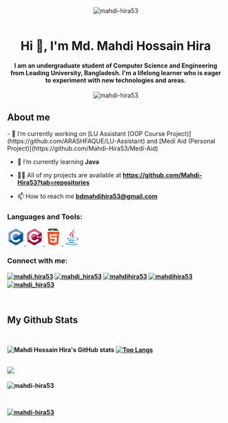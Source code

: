 <div align="center"><img src="https://cdn.pixabay.com/photo/2015/04/20/13/17/work-731198__340.jpges/banner.png" alt="mahdi-hira53"></div><br>
<h1 align="center">Hi 👋, I'm Md. Mahdi Hossain Hira</h1>
<h4 align="center">I am an undergraduate student of Computer Science and Engineering from Leading University, Bangladesh. I'm a lifelong learner who is eager to experiment with new technologies and areas.</h4>

<p align="center"> <img src="https://komarev.com/ghpvc/?username=mahdi-hira53&label=Profile%20views&color=0e75b6&style=flat" alt="mahdi-hira53" /> </p>

<h2><b>About me</b></h2>
- 🔭 I’m currently working on [LU Assistant (OOP Course Project)](https://github.com/ARASHFAQUE/LU-Assistant) and [Medi Aid (Personal Project)](https://github.com/Mahdi-Hira53/Medi-Aid)

- 🌱 I’m currently learning **Java**
- 👨‍💻 All of my projects are available at **https://github.com/Mahdi-Hira53?tab=repositories**

- 📫 How to reach me **bdmahdihira53@gmail.com**

<h3 align="left"><b>Languages and Tools:<b></h3>
<p align="left"> <a href="https://www.cprogramming.com/" target="_blank"> <img src="https://raw.githubusercontent.com/devicons/devicon/master/icons/c/c-original.svg" alt="c" width="40" height="40"/> </a> <a href="https://www.w3schools.com/cpp/" target="_blank"> <img src="https://raw.githubusercontent.com/devicons/devicon/master/icons/cplusplus/cplusplus-original.svg" alt="cplusplus" width="40" height="40"/> </a> <a href="https://www.w3.org/html/" target="_blank"> <img src="https://raw.githubusercontent.com/devicons/devicon/master/icons/html5/html5-original-wordmark.svg" alt="html5" width="40" height="40"/> </a> <a href="https://www.java.com" target="_blank"> <img src="https://raw.githubusercontent.com/devicons/devicon/master/icons/java/java-original.svg" alt="java" width="40" height="40"/> </a> </p>
  
<h3 align="left"><b>Connect with me:<b></h3>
<p align="left">
<a href="https://fb.com/mahdi.hira53" target="blank"><img align="center" src="https://raw.githubusercontent.com/rahuldkjain/github-profile-readme-generator/master/src/images/icons/Social/facebook.svg" alt="mahdi.hira53" height="30" width="40" /></a>
<a href="https://instagram.com/mahdi_hira53" target="blank"><img align="center" src="https://raw.githubusercontent.com/rahuldkjain/github-profile-readme-generator/master/src/images/icons/Social/instagram.svg" alt="mahdi_hira53" height="30" width="40" /></a>
<a href="https://www.codechef.com/users/mahdihira53" target="blank"><img align="center" src="https://cdn.jsdelivr.net/npm/simple-icons@3.1.0/icons/codechef.svg" alt="mahdihira53" height="30" width="40" /></a>
<a href="https://www.hackerrank.com/mahdihira53" target="blank"><img align="center" src="https://raw.githubusercontent.com/rahuldkjain/github-profile-readme-generator/master/src/images/icons/Social/hackerrank.svg" alt="mahdihira53" height="30" width="40" /></a>
<a href="https://codeforces.com/profile/mahdi_hira53" target="blank"><img align="center" src="https://cdn.jsdelivr.net/npm/simple-icons@3.0.1/icons/codeforces.svg" alt="mahdi_hira53" height="30" width="40" /></a>
</p><br><h2>My Github Stats</h2><br>

![Mahdi Hossain Hira's GitHub stats](https://github-readme-stats.vercel.app/api?username=Mahdi-Hira53&theme=github_dark&show_icons=true)
[![Top Langs](https://github-readme-stats.vercel.app/api/top-langs/?username=Mahdi-Hira53&layout=compact&theme=github_dark&show_icons=true)](https://github.com/Mahdi-Hira53/github-readme-stats)

<br><img src="https://activity-graph.herokuapp.com/graph?username=Mahdi-Hira53">

<p><img align="center" src="https://github-readme-streak-stats.herokuapp.com/?user=mahdi-hira53&" alt="mahdi-hira53" /></p><br>
  
<p align="left"> <a href="https://github.com/ryo-ma/github-profile-trophy"><img src="https://github-profile-trophy.vercel.app/?username=mahdi-hira53" alt="mahdi-hira53" /></a> </p>
 

